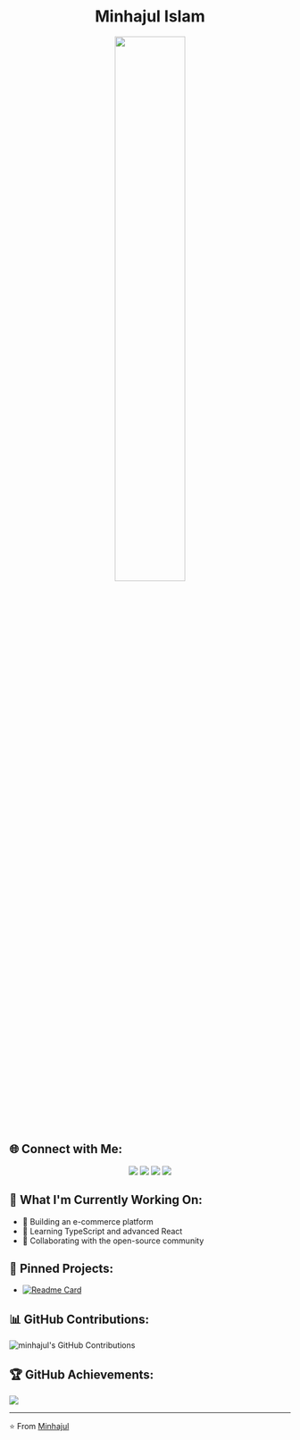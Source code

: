 <div align="center">
  
</div>

<h1 align="center">Minhajul Islam</h1>

<div align="center">
  <img src="https://media.giphy.com/media/qgQUggAC3Pfv687qPC/giphy.gif" width="50%">
</div>

## 🌐 Connect with Me:
<p align="center">
  <a href="https://facebook.com/your-profile"><img src="https://img.shields.io/badge/Facebook-%231877F2.svg?logo=Facebook&logoColor=white"></a>
  <a href="https://linkedin.com/in/your-profile"><img src="https://img.shields.io/badge/LinkedIn-%230077B5.svg?logo=linkedin&logoColor=white"></a>
  <a href="https://discord.gg"><img src="https://img.shields.io/badge/Discord-%237289DA.svg?logo=discord&logoColor=white"></a>
  <a href="mailto:your-email@gmail.com"><img src="https://img.shields.io/badge/Gmail-D14836?style=for-the-badge&logo=gmail&logoColor=white"></a>
</p>

## 🚀 What I'm Currently Working On:
- 🔨 Building an e-commerce platform
- 🌱 Learning TypeScript and advanced React
- 💼 Collaborating with the open-source community

## 📌 Pinned Projects:
- [![Readme Card](https://github-readme-stats.vercel.app/api/pin/?username=shaiadul&repo=your-repo&theme=dark)](https://github.com/shaiadul/your-repo)

## 📊 GitHub Contributions:
![minhajul's GitHub Contributions](https://activity-graph.herokuapp.com/graph?username=shaiadul&theme=react-dark&hide_border=true&area=true)

## 🏆 GitHub Achievements:
![](https://github-profile-trophy.vercel.app/?username=shaiadul&theme=darkhub&margin-w=15&margin-h=15)

---
⭐️ From [Minhajul](https://github.com)
